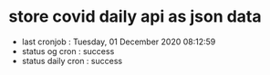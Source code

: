 # store covid daily api as json data

- last cronjob : Tuesday, 01 December 2020 08:12:59
- status og cron : success
- status daily cron : success
      
      